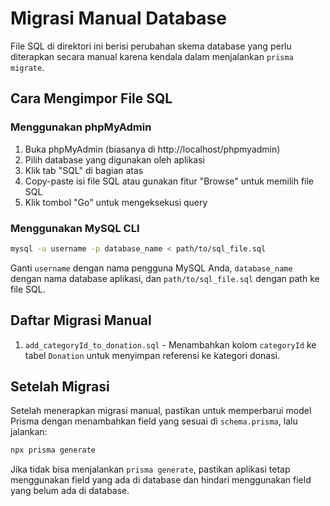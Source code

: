 # Migrasi Manual Database

File SQL di direktori ini berisi perubahan skema database yang perlu diterapkan secara manual karena kendala dalam menjalankan `prisma migrate`.

## Cara Mengimpor File SQL

### Menggunakan phpMyAdmin

1. Buka phpMyAdmin (biasanya di http://localhost/phpmyadmin)
2. Pilih database yang digunakan oleh aplikasi
3. Klik tab "SQL" di bagian atas
4. Copy-paste isi file SQL atau gunakan fitur "Browse" untuk memilih file SQL
5. Klik tombol "Go" untuk mengeksekusi query

### Menggunakan MySQL CLI

```bash
mysql -u username -p database_name < path/to/sql_file.sql
```

Ganti `username` dengan nama pengguna MySQL Anda, `database_name` dengan nama database aplikasi, dan `path/to/sql_file.sql` dengan path ke file SQL.

## Daftar Migrasi Manual

1. `add_categoryId_to_donation.sql` - Menambahkan kolom `categoryId` ke tabel `Donation` untuk menyimpan referensi ke kategori donasi.

## Setelah Migrasi

Setelah menerapkan migrasi manual, pastikan untuk memperbarui model Prisma dengan menambahkan field yang sesuai di `schema.prisma`, lalu jalankan:

```bash
npx prisma generate
```

Jika tidak bisa menjalankan `prisma generate`, pastikan aplikasi tetap menggunakan field yang ada di database dan hindari menggunakan field yang belum ada di database.